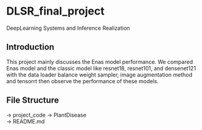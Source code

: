 # DLSR_final_project
DeepLearning Systems and Inference Realization

## Introduction  
This project mainly discusses the Enas model performance. We compared Enas model and the classic model like resnet18, resnet101, and densenet121 with the data loader balance weight sampler, image augmentation method and tensorrt then observe the performance of these models.

## File Structure 
 -> project_code -> PlantDisease  
                 -> README.md  
